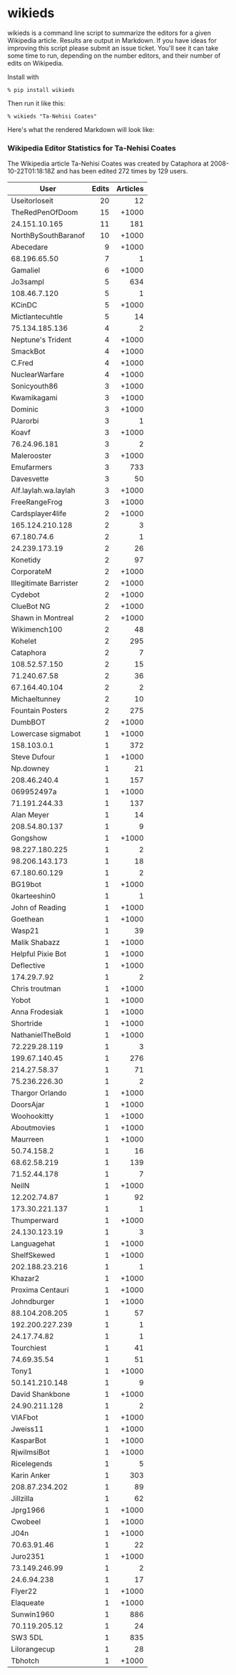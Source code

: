 # wikieds

wikieds is a  command line script to summarize the editors for a given 
Wikipedia article.  Results are output in Markdown.  If you have ideas for 
improving this script please submit an issue ticket. You'll see it can take 
some time to run, depending on the number editors, and their number of 
edits on Wikipedia.

Install with

    % pip install wikieds

Then run it like this:

    % wikieds "Ta-Nehisi Coates"

Here's what the rendered Markdown will look like:

### Wikipedia Editor Statistics for Ta-Nehisi Coates

The Wikipedia article Ta-Nehisi Coates was created by Cataphora at
2008-10-22T01:18:18Z and has been edited 272 times by 129 users.

| User                      | Edits      | Articles   |
| ------------------------- | ----------:| ----------:|
|             Useitorloseit |         20 |         12 |
|           TheRedPenOfDoom |         15 |      +1000 |
|             24.151.10.165 |         11 |        181 |
|       NorthBySouthBaranof |         10 |      +1000 |
|                 Abecedare |          9 |      +1000 |
|              68.196.65.50 |          7 |          1 |
|                  Gamaliel |          6 |      +1000 |
|                  Jo3sampl |          5 |        634 |
|              108.46.7.120 |          5 |          1 |
|                    KCinDC |          5 |      +1000 |
|           Mictlantecuhtle |          5 |         14 |
|            75.134.185.136 |          4 |          2 |
|         Neptune's Trident |          4 |      +1000 |
|                  SmackBot |          4 |      +1000 |
|                    C.Fred |          4 |      +1000 |
|            NuclearWarfare |          4 |      +1000 |
|              Sonicyouth86 |          3 |      +1000 |
|               Kwamikagami |          3 |      +1000 |
|                   Dominic |          3 |      +1000 |
|                  PJarorbi |          3 |          1 |
|                     Koavf |          3 |      +1000 |
|              76.24.96.181 |          3 |          2 |
|               Malerooster |          3 |      +1000 |
|                Emufarmers |          3 |        733 |
|                Davesvette |          3 |         50 |
|      Alf.laylah.wa.laylah |          3 |      +1000 |
|             FreeRangeFrog |          3 |      +1000 |
|          Cardsplayer4life |          2 |      +1000 |
|           165.124.210.128 |          2 |          3 |
|               67.180.74.6 |          2 |          1 |
|             24.239.173.19 |          2 |         26 |
|                  Konetidy |          2 |         97 |
|                CorporateM |          2 |      +1000 |
|    Illegitimate Barrister |          2 |      +1000 |
|                   Cydebot |          2 |      +1000 |
|                ClueBot NG |          2 |      +1000 |
|         Shawn in Montreal |          2 |      +1000 |
|              Wikimench100 |          2 |         48 |
|                   Kohelet |          2 |        295 |
|                 Cataphora |          2 |          7 |
|             108.52.57.150 |          2 |         15 |
|              71.240.67.58 |          2 |         36 |
|             67.164.40.104 |          2 |          2 |
|             Michaeltunney |          2 |         10 |
|          Fountain Posters |          2 |        275 |
|                   DumbBOT |          2 |      +1000 |
|        Lowercase sigmabot |          1 |      +1000 |
|               158.103.0.1 |          1 |        372 |
|              Steve Dufour |          1 |      +1000 |
|                 Np.downey |          1 |         21 |
|              208.46.240.4 |          1 |        157 |
|                069952497a |          1 |      +1000 |
|             71.191.244.33 |          1 |        137 |
|                Alan Meyer |          1 |         14 |
|             208.54.80.137 |          1 |          9 |
|                  Gongshow |          1 |      +1000 |
|            98.227.180.225 |          1 |          2 |
|            98.206.143.173 |          1 |         18 |
|             67.180.60.129 |          1 |          2 |
|                   BG19bot |          1 |      +1000 |
|              0karteeshin0 |          1 |          1 |
|           John of Reading |          1 |      +1000 |
|                  Goethean |          1 |      +1000 |
|                    Wasp21 |          1 |         39 |
|             Malik Shabazz |          1 |      +1000 |
|         Helpful Pixie Bot |          1 |      +1000 |
|                Deflective |          1 |      +1000 |
|               174.29.7.92 |          1 |          2 |
|            Chris troutman |          1 |      +1000 |
|                     Yobot |          1 |      +1000 |
|            Anna Frodesiak |          1 |      +1000 |
|                 Shortride |          1 |      +1000 |
|          NathanielTheBold |          1 |      +1000 |
|             72.229.28.119 |          1 |          3 |
|             199.67.140.45 |          1 |        276 |
|              214.27.58.37 |          1 |         71 |
|             75.236.226.30 |          1 |          2 |
|           Thargor Orlando |          1 |      +1000 |
|                 DoorsAjar |          1 |      +1000 |
|               Woohookitty |          1 |      +1000 |
|               Aboutmovies |          1 |      +1000 |
|                  Maurreen |          1 |      +1000 |
|               50.74.158.2 |          1 |         16 |
|              68.62.58.219 |          1 |        139 |
|              71.52.44.178 |          1 |          7 |
|                     NeilN |          1 |      +1000 |
|              12.202.74.87 |          1 |         92 |
|            173.30.221.137 |          1 |          1 |
|               Thumperward |          1 |      +1000 |
|             24.130.123.19 |          1 |          3 |
|               Languagehat |          1 |      +1000 |
|               ShelfSkewed |          1 |      +1000 |
|            202.188.23.216 |          1 |          1 |
|                   Khazar2 |          1 |      +1000 |
|          Proxima Centauri |          1 |      +1000 |
|               Johndburger |          1 |      +1000 |
|            88.104.208.205 |          1 |         57 |
|           192.200.227.239 |          1 |          1 |
|               24.17.74.82 |          1 |          1 |
|                Tourchiest |          1 |         41 |
|               74.69.35.54 |          1 |         51 |
|                     Tony1 |          1 |      +1000 |
|            50.141.210.148 |          1 |          9 |
|           David Shankbone |          1 |      +1000 |
|             24.90.211.128 |          1 |          2 |
|                   VIAFbot |          1 |      +1000 |
|                  Jweiss11 |          1 |      +1000 |
|                 KasparBot |          1 |      +1000 |
|               RjwilmsiBot |          1 |      +1000 |
|               Ricelegends |          1 |          5 |
|               Karin Anker |          1 |        303 |
|            208.87.234.202 |          1 |         89 |
|                 Jillzilla |          1 |         62 |
|                  Jprg1966 |          1 |      +1000 |
|                   Cwobeel |          1 |      +1000 |
|                      J04n |          1 |      +1000 |
|               70.63.91.46 |          1 |         22 |
|                  Juro2351 |          1 |      +1000 |
|             73.149.246.99 |          1 |          2 |
|               24.6.94.238 |          1 |         17 |
|                   Flyer22 |          1 |      +1000 |
|                 Elaqueate |          1 |      +1000 |
|                Sunwin1960 |          1 |        886 |
|             70.119.205.12 |          1 |         24 |
|                   SW3 5DL |          1 |        835 |
|              Lilorangecup |          1 |         28 |
|                   Tbhotch |          1 |      +1000 |


